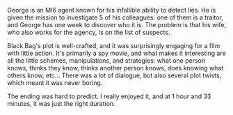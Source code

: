 George is an MI6 agent known for his infallible ability to detect lies. He is given the mission to investigate 5 of his colleagues: one of them is a traitor, and George has one week to discover who it is. The problem is that his wife, who also works for the agency, is on the list of suspects.

Black Bag's plot is well-crafted, and it was surprisingly engaging for a film with little action. It's primarily a spy movie, and what makes it interesting are all the little schemes, manipulations, and strategies: what one person knows, thinks they know, thinks another person knows, does knowing what others know, etc... There was a lot of dialogue, but also several plot twists, which meant it was never boring.

The ending was hard to predict. I really enjoyed it, and at 1 hour and 33 minutes, it was just the right duration.
